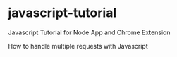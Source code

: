 # javascript-tutorial
Javascript Tutorial for Node App and Chrome Extension

How to handle multiple requests with Javascript
